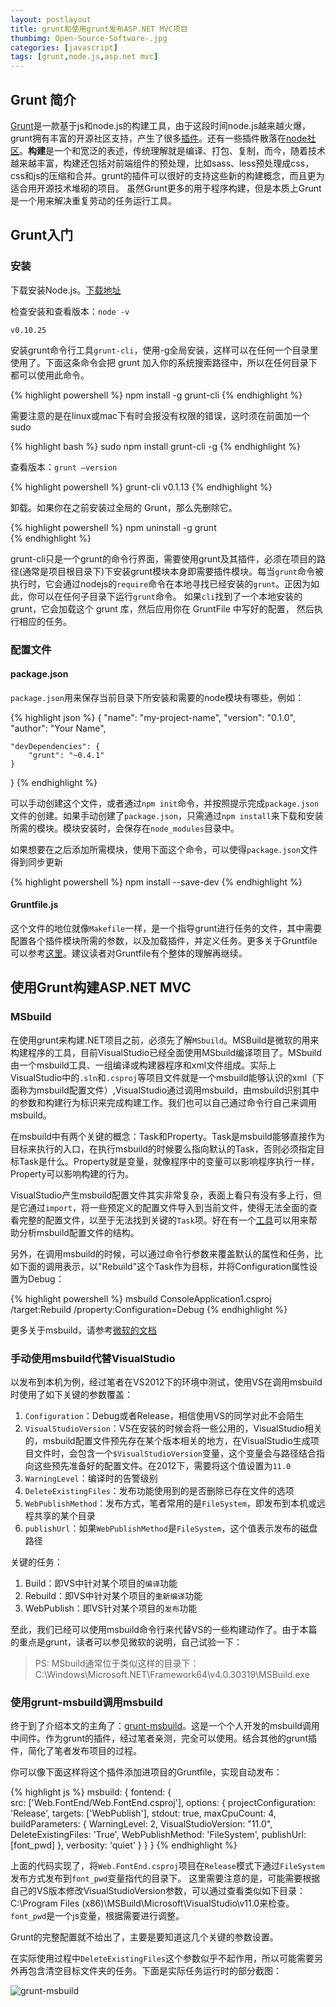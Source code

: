 ```yaml
---
layout: postlayout
title: grunt和使用grunt发布ASP.NET MVC项目
thumbimg: Open-Source-Software-.jpg
categories: [javascript]
tags: [grunt,node.js,asp.net mvc]
---
```


## Grunt 简介 ##
[Grunt](http://gruntjs.com/)是一款基于js和node.js的构建工具，由于这段时间node.js越来越火爆，grunt拥有丰富的开源社区支持，产生了很多[插件](http://gruntjs.com/plugins)。还有一些插件散落在[node社区](https://www.npmjs.org/)。**构建**是一个和宽泛的表述，传统理解就是编译、打包、复制，而今，随着技术越来越丰富，构建还包括对前端组件的预处理，比如sass、less预处理成css，css和js的压缩和合并。grunt的插件可以很好的支持这些新的构建概念，而且更为适合用开源技术堆砌的项目。
虽然Grunt更多的用于程序构建，但是本质上Grunt是一个用来解决重复劳动的任务运行工具。

## Grunt入门 ##

### 安装 ###

下载安装Node.js。[下载地址](http://nodejs.org)

检查安装和查看版本：`node -v`
	
	v0.10.25

安装grunt命令行工具`grunt-cli`，使用-g全局安装，这样可以在任何一个目录里使用了。下面这条命令会把 grunt 加入你的系统搜索路径中，所以在任何目录下都可以使用此命令。

{% highlight powershell %}
npm install -g grunt-cli
{% endhighlight %}

需要注意的是在linux或mac下有时会报没有权限的错误，这时须在前面加一个sudo

{% highlight bash %}
sudo npm install grunt-cli -g
{% endhighlight %}

查看版本：`grunt –version`

{% highlight powershell %}
grunt-cli v0.1.13
{% endhighlight %}
 
卸载。如果你在之前安装过全局的 Grunt，那么先删除它。

{% highlight powershell %}
npm uninstall -g grunt  
{% endhighlight %}

grunt-cli只是一个grunt的命令行界面，需要使用grunt及其插件，必须在项目的路径(通常是项目根目录下)下安装grunt模块本身即需要插件模块。每当`grunt`命令被执行时，它会通过nodejs的`require`命令在本地寻找已经安装的`grunt`。正因为如此，你可以在任何子目录下运行`grunt`命令。
如果`cli`找到了一个本地安装的grunt，它会加载这个 grunt 库，然后应用你在 GruntFile 中写好的配置， 然后执行相应的任务。

### 配置文件 ###

#### package.json ####
`package.json`用来保存当前目录下所安装和需要的node模块有哪些，例如：

{% highlight json %}
{
	"name": "my-project-name",
	"version": "0.1.0",
	"author": "Your Name",

	"devDependencies": {
		"grunt": "~0.4.1"
	}
}
{% endhighlight %}


可以手动创建这个文件，或者通过`npm init`命令，并按照提示完成`package.json`文件的创建。如果手动创建了`package.json`，只需通过`npm install`来下载和安装所需的模块。模块安装时，会保存在`node_modules`目录中。

如果想要在之后添加所需模块，使用下面这个命令，可以使得`package.json`文件得到同步更新

{% highlight powershell %}
npm install <module> --save-dev
{% endhighlight %}

#### Gruntfile.js ####

这个文件的地位就像`Makefile`一样，是一个指导grunt进行任务的文件，其中需要配置各个插件模块所需的参数，以及加载插件，并定义任务。更多关于Gruntfile可以参考[这里](http://javascript.ruanyifeng.com/tool/grunt.html#toc1)。建议读者对Gruntfile有个整体的理解再继续。

## 使用Grunt构建ASP.NET MVC ##

### MSbuild ###

在使用grunt来构建.NET项目之前，必须先了解`MSbuild`。MSBuild是微软的用来构建程序的工具，目前VisualStudio已经全面使用MSbuild编译项目了。MSbuild由一个msbuild工具、一组编译或构建器程序和xml文件组成。实际上VisualStudio中的`.sln`和`.csproj`等项目文件就是一个msbuild能够认识的xml（下面称为msbuild配置文件）,VisualStudio通过调用msbuild，由msbuild识别其中的参数和构建行为标识来完成构建工作。我们也可以自己通过命令行自己来调用msbuild。

在msbuild中有两个关键的概念：Task和Property。Task是msbuild能够直接作为目标来执行的入口，在执行msbuild的时候要么指向默认的Task，否则必须指定目标Task是什么。Property就是变量，就像程序中的变量可以影响程序执行一样，Property可以影响构建的行为。

VisualStudio产生msbuild配置文件其实非常复杂，表面上看只有没有多上行，但是它通过`import`，将一些预定义的配置文件导入到当前文件，使得无法全面的查看完整的配置文件，以至于无法找到关键的`Task`项。好在有一个[工具](http://www.msbuildexplorer.com/)可以用来帮助分析msbuild配置文件的结构。

另外，在调用msbuild的时候，可以通过命令行参数来覆盖默认的属性和任务，比如下面的调用表示，以"Rebuild"这个Task作为目标，并将Configuration属性设置为Debug：

{% highlight powershell %}
msbuild ConsoleApplication1.csproj /target:Rebuild /property:Configuration=Debug
{% endhighlight %}

更多关于msbuild，请参考[微软的文档](http://msdn.microsoft.com/zh-cn/library/0k6kkbsd.aspx)

### 手动使用msbuild代替VisualStudio ###

以发布到本机为例，经过笔者在VS2012下的环境中测试，使用VS在调用msbuild时使用了如下关键的参数覆盖：

1. `Configuration`：Debug或者Release，相信使用VS的同学对此不会陌生
2. `VisualStudioVersion`：VS在安装的时候会将一些公用的，VisualStudio相关的，msbuild配置文件预先存在某个版本相关的地方，在VisualStudio生成项目文件时，会包含一个`$VisualStudioVersion`变量，这个变量会与路径结合指向这些预先准备好的配置文件。在2012下，需要将这个值设置为`11.0`
3. `WarningLevel`：编译时的告警级别
4. `DeleteExistingFiles`：发布功能使用到的是否删除已存在文件的选项
5. `WebPublishMethod`：发布方式，笔者常用的是`FileSystem`，即发布到本机或远程共享的某个目录
6. `publishUrl`：如果`WebPublishMethod`是`FileSystem`，这个值表示发布的磁盘路径

关键的任务：

1. Build：即VS中针对某个项目的`编译`功能
2. Rebuild：即VS中针对某个项目的`重新编译`功能
3. WebPublish：即VS针对某个项目的`发布`功能

至此，我们已经可以使用msbuild命令行来代替VS的一些构建动作了。由于本篇的重点是grunt，读者可以参见微软的说明，自己试验一下：

> PS: MSbuild通常位于类似这样的目录下：C:\Windows\Microsoft.NET\Framework64\v4.0.30319\MSBuild.exe


### 使用grunt-msbuild调用msbuild ###

终于到了介绍本文的主角了：[grunt-msbuild](https://www.npmjs.org/package/grunt-msbuild)。这是一个个人开发的msbuild调用中间件。作为grunt的插件，经过笔者亲测，完全可以使用。结合其他的grunt插件，简化了笔者发布项目的过程。

你可以像下面这样将这个插件添加进项目的Gruntfile，实现自动发布：

{% highlight js %}
msbuild: {
    fontend: {			    
        src: ['Web.FontEnd/Web.FontEnd.csproj'],
        options: {
            projectConfiguration: 'Release',
            targets: ['WebPublish'],
            stdout: true,
            maxCpuCount: 4,
            buildParameters: {
                WarningLevel: 2,
				VisualStudioVersion: "11.0",
				DeleteExistingFiles: 'True',
				WebPublishMethod: 'FileSystem',
				publishUrl: [font_pwd]
            },
            verbosity: 'quiet'
        }
    }
}
{% endhighlight %}

上面的代码实现了，将`Web.FontEnd.csproj`项目在`Release`模式下通过`FileSystem`发布方式发布到`font_pwd`变量指代的目录下。
这里需要注意的是，可能需要根据自己的VS版本修改VisualStudioVersion参数，可以通过查看类似如下目录：C:\Program Files (x86)\MSBuild\Microsoft\VisualStudio\v11.0来检查。`font_pwd`是一个js变量，根据需要进行调整。

Grunt的完整配置就不给出了，主要是要知道这几个关键的参数设置。

在实际使用过程中`DeleteExistingFiles`这个参数似乎不起作用，所以可能需要另外再包含清空目标文件夹的任务。下面是实际任务运行时的部分截图：

![grunt-msbuild](http://pchou.qiniudn.com/grunt-msbuild.jpg)

